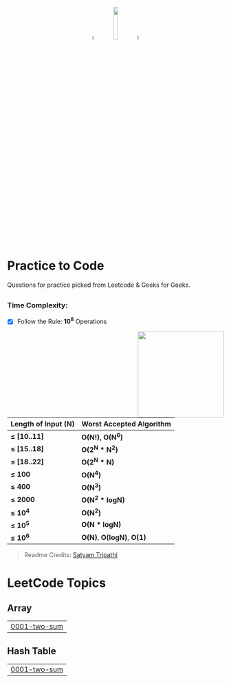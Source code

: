 <p align="center">
  <img width="5%" src="https://user-images.githubusercontent.com/69134468/149906490-2fcac235-bc3e-4d4b-89a1-2cd3064bf1ef.png"/>
  <img width="14%" src="https://user-images.githubusercontent.com/69134468/139599658-8471e6db-f919-4606-899c-88d5b6e5d71a.png"/>
  <img width="5%" src="https://user-images.githubusercontent.com/69134468/149906490-2fcac235-bc3e-4d4b-89a1-2cd3064bf1ef.png"/>
</p>


# Practice to Code
Questions for practice picked from Leetcode & Geeks for Geeks.


## <h3>**Time Complexity:** </h3>
- [X] Follow the Rule: **10<sup>8</sup>** Operations 

<img align="right" src="https://github.com/Iamtripathisatyam/iamtripathisatyam/blob/master/Content/rock.gif" width="200"/>

| Length of Input (N) | Worst Accepted Algorithm |
| --------------  | ------------- |
| **≤ [10..11]**| **O(N!), O(N<sup>6</sup>)** |
| **≤ [15..18]** | **O(2<sup>N</sup> * N<sup>2</sup>)**  |
| **≤ [18..22]**  | **O(2<sup>N</sup> * N)** |
| **≤ 100**   | **O(N<sup>4</sup>)** |
| **≤ 400**   | **O(N<sup>3</sup>)** |
| **≤ 2000**   | **O(N<sup>2</sup> * logN)** |
| **≤ 10<sup>4</sup>**   | **O(N<sup>2</sup>)** |
| **≤ 10<sup>5</sup>**   |  **O(N * logN)** |
| **≤ 10<sup>6</sup>**   | **O(N)**, **O(logN)**, **O(1)** |

>Readme Credits: <a href="https://github.com/Iamtripathisatyam/">Satyam Tripathi</a>

<!---LeetCode Topics Start-->
# LeetCode Topics
## Array
|  |
| ------- |
| [0001-two-sum](https://github.com/tush-tr/ps-practice-to-code/tree/master/0001-two-sum) |
## Hash Table
|  |
| ------- |
| [0001-two-sum](https://github.com/tush-tr/ps-practice-to-code/tree/master/0001-two-sum) |
<!---LeetCode Topics End-->